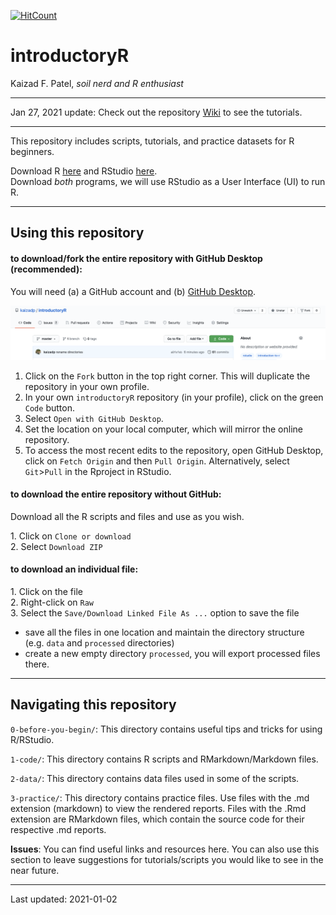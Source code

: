 [![HitCount](http://hits.dwyl.com/kaizadp/introductoryR.svg)](http://hits.dwyl.com/kaizadp/introductoryR)

introductoryR
================
Kaizad F. Patel, *soil nerd and R enthusiast*

-----

Jan 27, 2021 update: Check out the repository [Wiki](https://github.com/kaizadp/introductoryR/wiki) to see the tutorials.


-----

This repository includes scripts, tutorials,  and practice datasets for R beginners. 

Download R [here](https://www.r-project.org) and RStudio
[here](https://rstudio.com).  
Download *both* programs, we will use RStudio as a User Interface (UI)
to run R.

-----

## Using this repository  

#### to download/fork the entire repository with GitHub Desktop (recommended):
You will need (a) a GitHub account and (b) [GitHub Desktop](https://desktop.github.com). 

![repo](images/readme/repo_layout.png)

1. Click on the `Fork` button in the top right corner. This will duplicate the repository in your own profile.
1. In your own `introductoryR` repository (in your profile), click on the green `Code` button.  
1. Select `Open with GitHub Desktop`.   
1. Set the location on your local computer, which will mirror the online repository.
1. To access the most recent edits to the repository, open GitHub Desktop, click on `Fetch Origin` and then `Pull Origin`. Alternatively, select `Git`>`Pull` in the Rproject in RStudio.

#### to download the entire repository without GitHub:
Download all the R scripts and files and use as you wish.

1\. Click on `Clone or download`  
2\. Select `Download ZIP`

#### to download an individual file:
1\. Click on the file  
2\. Right-click on `Raw`  
3\. Select the `Save/Download Linked File As ...` option to save the file

  - save all the files in one location and maintain the directory
    structure (e.g. `data` and `processed` directories)  
  - create a new empty directory `processed`, you will export processed
    files there.

-----

## Navigating this repository  

`0-before-you-begin/`: This directory contains useful tips and tricks for using R/RStudio.

`1-code/`: This directory contains R scripts and RMarkdown/Markdown files.

`2-data/`: This directory contains data files used in some of the scripts.

`3-practice/`: This directory contains practice files. Use files with the .md extension (markdown) to view the rendered reports. Files with the .Rmd extension are RMarkdown files, which contain the source code for their respective .md reports.

**Issues**: You can find useful links and resources here. You can also use this section to leave suggestions for tutorials/scripts you would like to see in the near future. 

-----

Last updated: 2021-01-02
